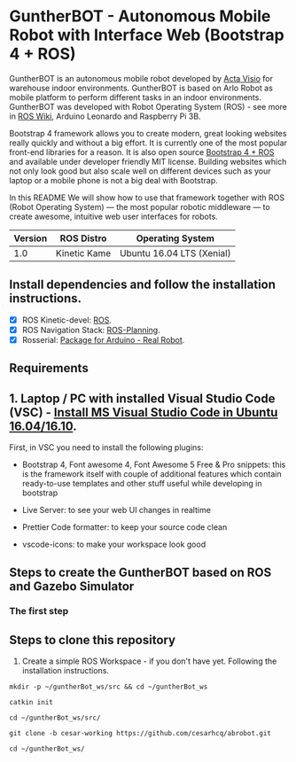 # GuntherBOT - Autonomous Mobile Robot with Interface Web (Bootstrap 4 + ROS)

GuntherBOT is an autonomous mobile robot developed by [Acta Visio](http://www.acta-visio.com) for warehouse indoor environments. GuntherBOT is based on Arlo Robot as mobile platform to perform different tasks in an indoor environments. GuntherBOT was developed with Robot Operating System (ROS) - see more in [ROS Wiki](https://www.ros.org/), Arduino Leonardo and Raspberry Pi 3B. 

Bootstrap 4 framework allows you to create modern, great looking websites really quickly and without a big effort. It is currently one of the most popular front-end libraries for a reason. It is also open source [Bootstrap 4 + ROS](https://medium.com/husarion-blog/bootstrap-4-ros-creating-a-web-ui-for-your-robot-9a77a8e373f9) and available under developer friendly MIT license. Building websites which not only look good but also scale well on different devices such as your laptop or a mobile phone is not a big deal with Bootstrap.

In this README We will show how to use that framework together with ROS (Robot Operating System) — the most popular robotic middleware — to create awesome, intuitive web user interfaces for robots.

Version | ROS Distro | Operating System
------------ | ------------- | ------------
1.0 | Kinetic Kame | Ubuntu 16.04 LTS (Xenial)

## Install dependencies and follow the installation instructions.

- [x] ROS Kinetic-devel: [ROS](http://wiki.ros.org/kinetic/Installation/Ubuntu).
- [x] ROS Navigation Stack: [ROS-Planning](https://github.com/ros-planning/navigation).
- [x] Rosserial: [Package for Arduino - Real Robot](http://wiki.ros.org/rosserial).

## Requirements

## 1. Laptop / PC with installed Visual Studio Code (VSC) - [Install MS Visual Studio Code in Ubuntu 16.04/16.10](http://tipsonubuntu.com/2017/03/03/install-ms-visual-studio-code-ubuntu-16-0416-10/).

First, in VSC you need to install the following plugins:

- Bootstrap 4, Font awesome 4, Font Awesome 5 Free & Pro snippets: this is the framework itself with couple of additional features which contain ready-to-use templates and other stuff useful while developing in bootstrap

- Live Server: to see your web UI changes in realtime

- Prettier Code formatter: to keep your source code clean

- vscode-icons: to make your workspace look good

## Steps to create the GuntherBOT based on ROS and Gazebo Simulator

### The first step



## Steps to clone this repository

1. Create a simple ROS Workspace - if you don't have yet. Following the installation instructions.

```
mkdir -p ~/guntherBot_ws/src && cd ~/guntherBot_ws

catkin init

cd ~/guntherBot_ws/src/ 

git clone -b cesar-working https://github.com/cesarhcq/abrobot.git

cd ~/guntherBot_ws/

